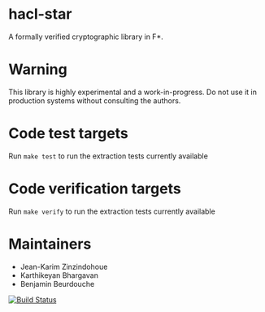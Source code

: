 hacl-star
=========

A formally verified cryptographic library in F*. 

# Warning

This library is highly experimental and a work-in-progress. Do not use it in production systems without consulting the authors.


# Code test targets 

Run `make test` to run the extraction tests currently available


# Code verification targets 

Run `make verify` to run the extraction tests currently available

# Maintainers

* Jean-Karim Zinzindohoue
* Karthikeyan Bhargavan
* Benjamin Beurdouche

[![Build Status](https://travis-ci.org/mitls/hacl-star.svg?branch=master)](https://travis-ci.org/mitls/hacl-star)